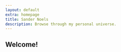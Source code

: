 ```yaml
---
layout: default
extra: homepage
title: Sander Noels
description: Browse through my personal universe.
---
```


## Welcome!

